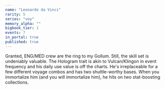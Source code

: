 ```yaml
---
name: "Leonardo da Vinci"
rarity: 5
series: "voy"
memory_alpha: ""
bigbook_tier: 1
events: 7
in_portal: true
published: true
---
```


Granted, ENG/MED crew are the ring to my Gollum. Still, the skill set is undeniably valuable. The Hologram trait is akin to Vulcan/Klingon in event frequency and his daily use value is off the charts. He's irreplaceable for a few different voyage combos and has two shuttle-worthy bases. When you immortalize him (and you will immortalize him), he hits on two stat-boosting collections.